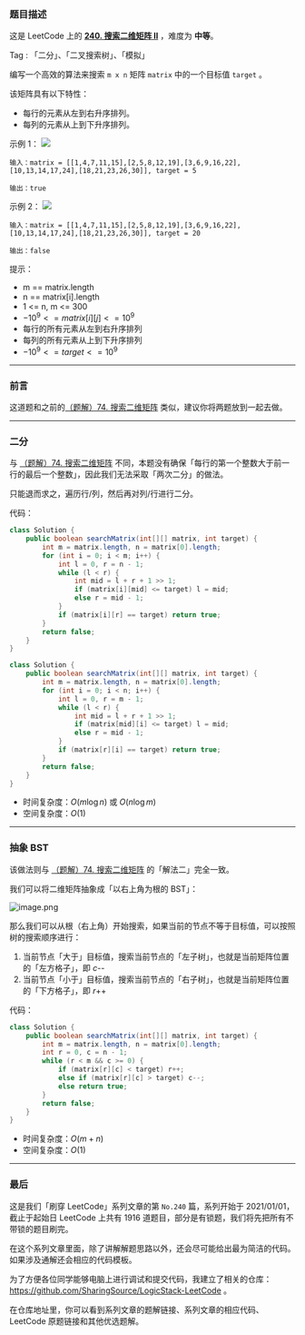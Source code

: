 ### 题目描述

这是 LeetCode 上的 **[240. 搜索二维矩阵 II](https://leetcode-cn.com/problems/search-a-2d-matrix-ii/solution/gong-shui-san-xie-yi-ti-shuang-jie-er-fe-y1ns/)** ，难度为 **中等**。

Tag : 「二分」、「二叉搜索树」、「模拟」



编写一个高效的算法来搜索 `m x n` 矩阵 `matrix` 中的一个目标值 `target` 。

该矩阵具有以下特性：

* 每行的元素从左到右升序排列。
* 每列的元素从上到下升序排列。


示例 1：
![](https://assets.leetcode-cn.com/aliyun-lc-upload/uploads/2020/11/25/searchgrid2.jpg)
```
输入：matrix = [[1,4,7,11,15],[2,5,8,12,19],[3,6,9,16,22],[10,13,14,17,24],[18,21,23,26,30]], target = 5

输出：true
```
示例 2：
![](https://assets.leetcode-cn.com/aliyun-lc-upload/uploads/2020/11/25/searchgrid.jpg)
```
输入：matrix = [[1,4,7,11,15],[2,5,8,12,19],[3,6,9,16,22],[10,13,14,17,24],[18,21,23,26,30]], target = 20

输出：false
```

提示：
* m == matrix.length
* n == matrix[i].length
* 1 <= n, m <= 300
* $-10^9 <= matrix[i][j] <= 10^9$
* 每行的所有元素从左到右升序排列
* 每列的所有元素从上到下升序排列
* $-10^9 <= target <= 10^9$

---

### 前言

这道题和之前的[（题解）74. 搜索二维矩阵](https://leetcode-cn.com/problems/search-a-2d-matrix/solution/gong-shui-san-xie-yi-ti-shuang-jie-er-fe-l0pq/) 类似，建议你将两题放到一起去做。

---

### 二分

与 [（题解）74. 搜索二维矩阵](https://leetcode-cn.com/problems/search-a-2d-matrix/solution/gong-shui-san-xie-yi-ti-shuang-jie-er-fe-l0pq/) 不同，本题没有确保「每行的第一个整数大于前一行的最后一个整数」，因此我们无法采取「两次二分」的做法。

只能退而求之，遍历行/列，然后再对列/行进行二分。

代码：
```java
class Solution {
    public boolean searchMatrix(int[][] matrix, int target) {
        int m = matrix.length, n = matrix[0].length;
        for (int i = 0; i < m; i++) {
            int l = 0, r = n - 1;
            while (l < r) {
                int mid = l + r + 1 >> 1;
                if (matrix[i][mid] <= target) l = mid;
                else r = mid - 1;
            }
            if (matrix[i][r] == target) return true;
        }
        return false;
    }
}
```


```java
class Solution {
    public boolean searchMatrix(int[][] matrix, int target) {
        int m = matrix.length, n = matrix[0].length;
        for (int i = 0; i < n; i++) {
            int l = 0, r = m - 1;
            while (l < r) {
                int mid = l + r + 1 >> 1;
                if (matrix[mid][i] <= target) l = mid;
                else r = mid - 1;
            }
            if (matrix[r][i] == target) return true;
        }
        return false;
    }
}
```
* 时间复杂度：$O(m\log{n})$ 或 $O(n\log{m})$
* 空间复杂度：$O(1)$

---

### 抽象 BST

该做法则与 [（题解）74. 搜索二维矩阵](https://leetcode-cn.com/problems/search-a-2d-matrix/solution/gong-shui-san-xie-yi-ti-shuang-jie-er-fe-l0pq/) 的「解法二」完全一致。

我们可以将二维矩阵抽象成「以右上角为根的 BST」：

![image.png](https://pic.leetcode-cn.com/1617066993-AyRIiF-image.png)

那么我们可以从根（右上角）开始搜索，如果当前的节点不等于目标值，可以按照树的搜索顺序进行：

1. 当前节点「大于」目标值，搜索当前节点的「左子树」，也就是当前矩阵位置的「左方格子」，即 $c$--
2. 当前节点「小于」目标值，搜索当前节点的「右子树」，也就是当前矩阵位置的「下方格子」，即 $r$++

代码：
```java
class Solution {
    public boolean searchMatrix(int[][] matrix, int target) {
        int m = matrix.length, n = matrix[0].length;
        int r = 0, c = n - 1;
        while (r < m && c >= 0) {
            if (matrix[r][c] < target) r++;
            else if (matrix[r][c] > target) c--;
            else return true;
        }
        return false;
    }
}
```
* 时间复杂度：$O(m + n)$
* 空间复杂度：$O(1)$

---

### 最后

这是我们「刷穿 LeetCode」系列文章的第 `No.240` 篇，系列开始于 2021/01/01，截止于起始日 LeetCode 上共有 1916 道题目，部分是有锁题，我们将先把所有不带锁的题目刷完。

在这个系列文章里面，除了讲解解题思路以外，还会尽可能给出最为简洁的代码。如果涉及通解还会相应的代码模板。

为了方便各位同学能够电脑上进行调试和提交代码，我建立了相关的仓库：https://github.com/SharingSource/LogicStack-LeetCode 。

在仓库地址里，你可以看到系列文章的题解链接、系列文章的相应代码、LeetCode 原题链接和其他优选题解。

